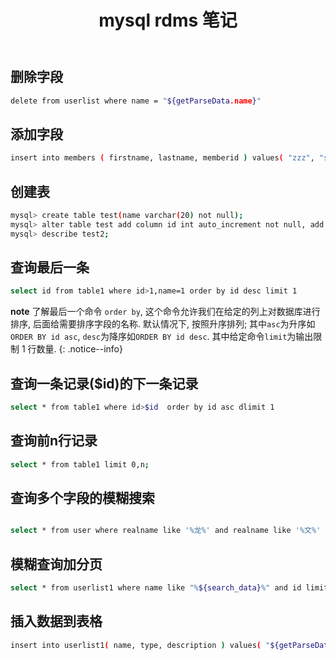 ﻿---
title: "mysql rdms 笔记"
tags:
  - Articles
---



## 删除字段

```bash
delete from userlist where name = "${getParseData.name}"
```

## 添加字段

```bash
insert into members ( firstname, lastname, memberid ) values( "zzz", "sss", 1);
```

## 创建表

```bash
mysql> create table test(name varchar(20) not null);
mysql> alter table test add column id int auto_increment not null, add primary key(id);
mysql> describe test2;
```

## 查询最后一条

```bash
select id from table1 where id>1,name=1 order by id desc limit 1
```

**note** 了解最后一个命令 `order by`, 这个命令允许我们在给定的列上对数据库进行排序, 后面给需要排序字段的名称. 默认情况下, 按照升序排列; 其中`asc`为升序如`ORDER BY id asc`, `desc`为降序如`ORDER BY id desc`. 
其中给定命令`limit`为输出限制 1 行数量.
{: .notice--info}

## 查询一条记录($id)的下一条记录

```bash
select * from table1 where id>$id  order by id asc dlimit 1
```


## 查询前n行记录

```bash
select * from table1 limit 0,n;
```

## 查询多个字段的模糊搜索

```bash

select * from user where realname like '%龙%' and realname like '%文%'
```

## 模糊查询加分页

```bash
select * from userlist1 where name like "%${search_data}%" and id limit ${10 * (page_index-1) } , ${10}
```

## 插入数据到表格

```bash
insert into userlist1( name, type, description ) values( "${getParseData.name}", "${getParseData.type}", "${getParseData.description}" )
```

